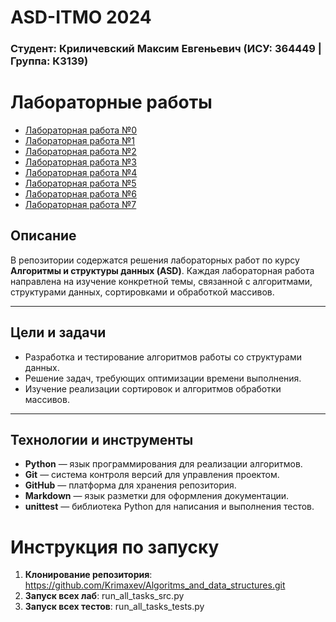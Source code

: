 # ASD-ITMO 2024

### Студент: Криличевский Максим Евгеньевич (ИСУ: 364449 | Группа: К3139)

# Лабораторные работы

<ul>
  <li><a href="https://github.com/Krimaxev/Algoritms_and_data_structures/tree/main/lab_0" target="_blank">Лабораторная работа №0</a></li>
  <li><a href="https://github.com/Krimaxev/Algoritms_and_data_structures/tree/main/lab_1" target="_blank">Лабораторная работа №1</a></li>
  <li><a href="https://github.com/Krimaxev/Algoritms_and_data_structures/tree/main/lab_2" target="_blank">Лабораторная работа №2</a></li>
  <li><a href="https://github.com/Krimaxev/Algoritms_and_data_structures/tree/main/lab_3" target="_blank">Лабораторная работа №3</a></li>
  <li><a href="https://github.com/Krimaxev/Algoritms_and_data_structures/tree/main/lab_4" target="_blank">Лабораторная работа №4</a></li>
  <li><a href="https://github.com/Krimaxev/Algoritms_and_data_structures/tree/main/lab_5" target="_blank">Лабораторная работа №5</a></li>
  <li><a href="https://github.com/Krimaxev/Algoritms_and_data_structures/tree/main/lab_6" target="_blank">Лабораторная работа №6</a></li>
  <li><a href="https://github.com/Krimaxev/Algoritms_and_data_structures/tree/main/lab_7" target="_blank">Лабораторная работа №7</a></li>
</ul>


## Описание

В репозитории содержатся решения лабораторных работ по курсу **Алгоритмы и структуры данных (ASD)**. Каждая лабораторная работа направлена на изучение конкретной темы, связанной с алгоритмами, структурами данных, сортировками и обработкой массивов.

---

## Цели и задачи

- Разработка и тестирование алгоритмов работы со структурами данных.
- Решение задач, требующих оптимизации времени выполнения.
- Изучение реализации сортировок и алгоритмов обработки массивов.

---

## Технологии и инструменты

- **Python** — язык программирования для реализации алгоритмов.
- **Git** — система контроля версий для управления проектом.
- **GitHub** — платформа для хранения репозитория.
- **Markdown** — язык разметки для оформления документации.
- **unittest** — библиотека Python для написания и выполнения тестов.

# Инструкция по запуску

1. **Клонирование репозитория**: https://github.com/Krimaxev/Algoritms_and_data_structures.git
2.  **Запуск всех лаб**: run_all_tasks_src.py
3. **Запуск всех тестов**: run_all_tasks_tests.py

